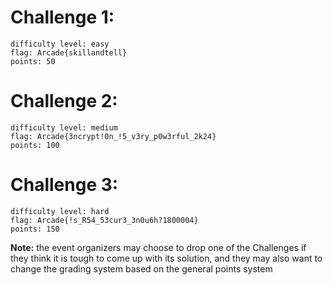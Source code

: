# Challenge 1:
    difficulty level: easy
    flag: Arcade{skillandtell}
    points: 50

# Challenge 2:
    difficulty level: medium
    flag: Arcade{3ncrypt!0n_!5_v3ry_p0w3rful_2k24}
    points: 100

# Challenge 3:
    difficulty level: hard
    flag: Arcade{!s_R54_53cur3_3n0u6h?1800004}
    points: 150

**Note:** the event organizers may choose to drop one of the Challenges if they think it is tough to come up with its solution, and they may also want to change the grading system based on the general points system